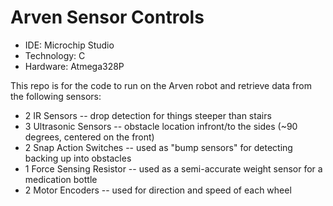 # Arven Sensor Controls

- IDE: Microchip Studio
- Technology: C
- Hardware: Atmega328P 

This repo is for the code to run on the Arven robot and retrieve data from the following sensors:

- 2 IR Sensors -- drop detection for things steeper than stairs
- 3 Ultrasonic Sensors -- obstacle location infront/to the sides (~90 degrees, centered on the front)
- 2 Snap Action Switches -- used as "bump sensors" for detecting backing up into obstacles
- 1 Force Sensing Resistor -- used as a semi-accurate weight sensor for a medication bottle
- 2 Motor Encoders -- used for direction and speed of each wheel
